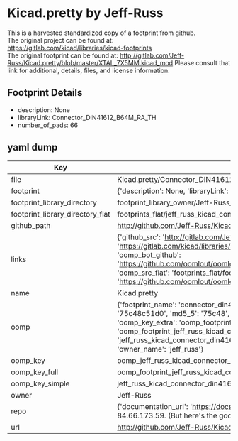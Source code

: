 # Kicad.pretty by Jeff-Russ  
This is a harvested standardized copy of a footprint from github.  
The original project can be found at:  
https://gitlab.com/kicad/libraries/kicad-footprints  
The original footprint can be found at:
http://gitlab.com/Jeff-Russ/Kicad.pretty/blob/master/XTAL_7X5MM.kicad_mod
Please consult that link for additional, details, files, and license information.  
## Footprint Details
* description: None  
* libraryLink: Connector_DIN41612_B64M_RA_TH  
* number_of_pads: 66  
## yaml dump  
| Key | Value |  
| --- | --- |  
| file | Kicad.pretty/Connector_DIN41612_B64M_RA_TH.kicad_mod |  
| footprint | {'description': None, 'libraryLink': 'Connector_DIN41612_B64M_RA_TH', 'number_of_pads': 66} |  
| footprint_library_directory | footprint_library_owner/Jeff-Russ_Kicad.pretty |  
| footprint_library_directory_flat | footprints_flat/jeff_russ_kicad_connector_din41612_b64m_ra_th/working |  
| github_path | http://github.com/Jeff-Russ/Kicad.pretty/blob/master/Connector_DIN41612_B64M_RA_TH.kicad_mod |  
| links | {'github_src': 'http://gitlab.com/Jeff-Russ/Kicad.pretty/blob/master/XTAL_7X5MM.kicad_mod', 'github_src_repo': 'https://gitlab.com/kicad/libraries/kicad-footprints', 'oomp_bot': 'footprints/jeff_russ_kicad_connector_din41612_b64m_ra_th/working', 'oomp_bot_github': 'https://github.com/oomlout/oomlout_oomp_footprint_bot/tree/main/footprints/jeff_russ_kicad_connector_din41612_b64m_ra_th/working', 'oomp_src_flat': 'footprints_flat/footprints_flat/jeff_russ_kicad_connector_din41612_b64m_ra_th/working', 'oomp_src_flat_github': 'https://github.com/oomlout/oomlout_oomp_footprint_src/tree/main/footprints_flat/jeff_russ_kicad_connector_din41612_b64m_ra_th/working'} |  
| name | Kicad.pretty |  
| oomp | {'footprint_name': 'connector_din41612_b64m_ra_th', 'library_name': 'kicad', 'md5': '75c48c51d084e101f81f90010262497e', 'md5_10': '75c48c51d0', 'md5_5': '75c48', 'md5_6': '75c48c', 'oomp_key': 'oomp_jeff_russ_kicad_connector_din41612_b64m_ra_th', 'oomp_key_extra': 'oomp_footprint_jeff_russ_kicad_connector_din41612_b64m_ra_th', 'oomp_key_full': 'oomp_footprint_jeff_russ_kicad_connector_din41612_b64m_ra_th_75c48c', 'oomp_key_simple': 'jeff_russ_kicad_connector_din41612_b64m_ra_th', 'original_filename': 'Kicad.pretty/Connector_DIN41612_B64M_RA_TH.kicad_mod', 'owner_name': 'jeff_russ'} |  
| oomp_key | oomp_jeff_russ_kicad_connector_din41612_b64m_ra_th |  
| oomp_key_full | oomp_footprint_jeff_russ_kicad_connector_din41612_b64m_ra_th |  
| oomp_key_simple | jeff_russ_kicad_connector_din41612_b64m_ra_th |  
| owner | Jeff-Russ |  
| repo | {'documentation_url': 'https://docs.github.com/rest/overview/resources-in-the-rest-api#rate-limiting', 'message': "API rate limit exceeded for 84.66.173.59. (But here's the good news: Authenticated requests get a higher rate limit. Check out the documentation for more details.)"} |  
| url | http://github.com/Jeff-Russ/Kicad.pretty |  


